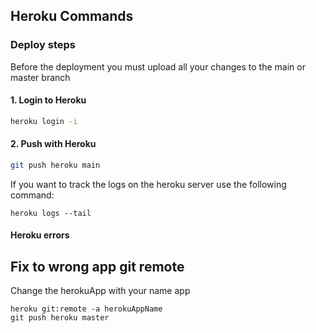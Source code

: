 ## Heroku Commands

### Deploy steps
Before the deployment you must upload all your changes to the main or master branch
#### 1. Login to Heroku
```bash
heroku login -i
```
#### 2. Push with Heroku
```bash
git push heroku main
```

If you want to track the logs on the heroku server use the following command:
```
heroku logs --tail
```

#### Heroku errors

## Fix to wrong app git remote
Change the herokuApp with your name app
```
heroku git:remote -a herokuAppName
git push heroku master
```
